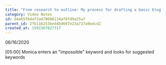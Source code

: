 ```yaml
---
title: "From research to outline: My process for drafting a basic blog post - Monica Lent "
category: Video Notes
id: d4a65f64af2a478088134af0fd9a25a7
parent_id: 2fb116253bed4bd697e23a727a9edcd2
created_at: 1592367827317
---
```


06/16/2020

[05:00]
Monica enters an "impossible" keyword and looks for suggested keywords
    